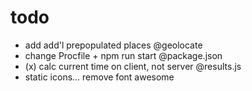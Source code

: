 # todo

- add add'l prepopulated places @geolocate
- change Procfile + npm run start @package.json
- (x) calc current time on client, not server @results.js
- static icons... remove font awesome
